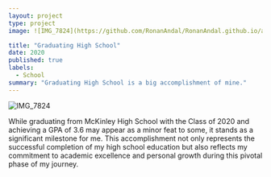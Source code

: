 ```yaml
---
layout: project
type: project
image: ![IMG_7824](https://github.com/RonanAndal/RonanAndal.github.io/assets/156995607/52622e0e-0101-444b-87d1-6da686c81d53)

title: "Graduating High School"
date: 2020
published: true
labels:
  - School
summary: "Graduating High School is a big accomplishment of mine."
---
```


![IMG_7824](https://github.com/RonanAndal/RonanAndal.github.io/assets/156995607/d2caef93-4acc-4a4d-992a-5cc67a4d7ef5)


While graduating from McKinley High School with the Class of 2020 and achieving a GPA of 3.6 may appear as a minor feat to some, it stands as a significant milestone for me. This accomplishment not only represents the successful completion of my high school education but also reflects my commitment to academic excellence and personal growth during this pivotal phase of my journey.
